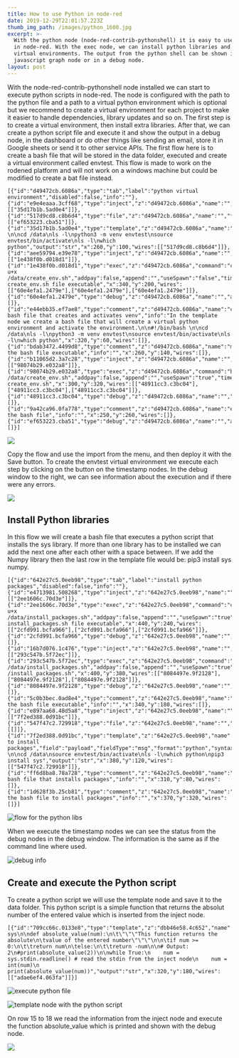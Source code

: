 ```yaml
---
title: How to use Python in node-red
date: 2019-12-29T22:01:57.223Z
thumb_img_path: /images/python_1600.jpg
excerpt: >-
  With the python node (node-red-contrib-pythonshell) it is easy to use python
  in node-red. With the exec node, we can install python libraries and create
  virtual environments. The output from the python shell can be shown in the
  javascript graph node or in a debug node.
layout: post
---
```

<meta name="description" content="With the python node (node-red-contrib-pythonshell) it is easy to use python in node-red. With the exec node, we can install python libraries and create virtual environments. The output from the python shell can be shown in the javascript graph node. With the python node (node-red-contrib-pythonshell) it is easy to use python in node-red. With the exec node, we can install python libraries and create virtual environments.">

<meta name="keywords" content="run python scripts, libraries, virtual environments, node-red, rodened editor, demonstration flow, integromat, zapier">

With the node-red-contrib-pythonshell node installed we can start to execute python scripts in node-red. The node is configured with the path to the python file and a path to a virtual python environment which is optional but we recommend to create a virtual environment for each project to make it easier to handle dependencies, library updates and so on. The first step is to create a virtual environment, then install extra libraries. After that, we can create a python script file and execute it and show the output in a debug node, in the dashboard or do other things like sending an email, store it in Google sheets or send it to other service APIs. The first flow here is to create a bash file that will be stored in the data folder, executed and create a virtual environment called envtest. This flow is made to work on the rodened platform and will not work on a windows machine but could be modified to create a bat file instead.

```
[{"id":"d49472cb.6086a","type":"tab","label":"python virtual environment","disabled":false,"info":""},{"id":"e9e4eaaa.3cff68","type":"inject","z":"d49472cb.6086a","name":"","topic":"","payload":"","payloadType":"date","repeat":"","crontab":"","once":false,"onceDelay":0.1,"x":100,"y":100,"wires":[["35d17b1b.5ad0e4"]]},{"id":"517d9cd8.c8b6d4","type":"file","z":"d49472cb.6086a","name":"","filename":"/data/create_env.sh","appendNewline":true,"createDir":false,"overwriteFile":"true","encoding":"none","x":430,"y":100,"wires":[["ef653223.cba51"]]},{"id":"35d17b1b.5ad0e4","type":"template","z":"d49472cb.6086a","name":"","field":"payload","fieldType":"msg","format":"python","syntax":"plain","template":"#!/bin/bash \n\ncd /data\nls -l\npython3 -m venv envtest\nsource envtest/bin/activate\nls -l\nwhich python","output":"str","x":260,"y":100,"wires":[["517d9cd8.c8b6d4"]]},{"id":"aee59794.e39e78","type":"inject","z":"d49472cb.6086a","name":"","topic":"","payload":"","payloadType":"date","repeat":"","crontab":"","once":false,"onceDelay":0.1,"x":100,"y":200,"wires":[["1e438f0b.d018d1"]]},{"id":"1e438f0b.d018d1","type":"exec","z":"d49472cb.6086a","command":"chmod u+x /data/create_env.sh","addpay":false,"append":"","useSpawn":"false","timer":"","oldrc":false,"name":"make create_env.sh file executable","x":340,"y":200,"wires":[["60e4efa1.2479e"],["60e4efa1.2479e"],["60e4efa1.2479e"]]},{"id":"60e4efa1.2479e","type":"debug","z":"d49472cb.6086a","name":"","active":true,"tosidebar":true,"console":false,"tostatus":false,"complete":"false","x":610,"y":200,"wires":[]},{"id":"e44ebb35.ef7ae8","type":"comment","z":"d49472cb.6086a","name":"create bash file that creates and activates venv","info":"In the template node we create a bash file that will create a virtual python environment and activate the environment.\n\n#!/bin/bash \n\ncd /data\nls -l\npython3 -m venv envtest\nsource envtest/bin/activate\nls -l\nwhich python","x":320,"y":60,"wires":[]},{"id":"bdab3472.4499d8","type":"comment","z":"d49472cb.6086a","name":"make the bash file executable","info":"","x":260,"y":140,"wires":[]},{"id":"b11065d2.3a7c28","type":"inject","z":"d49472cb.6086a","name":"","topic":"","payload":"","payloadType":"date","repeat":"","crontab":"","once":false,"onceDelay":0.1,"x":100,"y":320,"wires":[["98074b29.e032a8"]]},{"id":"98074b29.e032a8","type":"exec","z":"d49472cb.6086a","command":"bash /data/create_env.sh","addpay":false,"append":"","useSpawn":"true","timer":"","oldrc":false,"name":"execute create_env.sh","x":300,"y":320,"wires":[["48911cc3.c3bc04"],["48911cc3.c3bc04"],["48911cc3.c3bc04"]]},{"id":"48911cc3.c3bc04","type":"debug","z":"d49472cb.6086a","name":"","active":true,"tosidebar":true,"console":false,"tostatus":false,"complete":"false","x":610,"y":320,"wires":[]},{"id":"9a42ca96.0fa778","type":"comment","z":"d49472cb.6086a","name":"execute the bash file","info":"","x":250,"y":260,"wires":[]},{"id":"ef653223.cba51","type":"debug","z":"d49472cb.6086a","name":"","active":true,"tosidebar":true,"console":false,"tostatus":false,"complete":"false","x":610,"y":100,"wires":[]}]
```

![](/images/createpythonenv.png)

Copy the flow and use the import from the menu, and then deploy it with the Save button. To create the envtest virtual environment we execute each step by clicking on the button on the timestamp nodes. In the debug window to the right, we can see information about the execution and if there were any errors.

![](/images/createpythonenv_debug1.png)

## Install Python libraries

In this flow we will create a bash file that executes a python script that installs the sys library. If more than one library has to be installed we can add the next one after each other with a space between. If we add the Numpy library then the last row in the template file would be: pip3 install sys numpy.

```
[{"id":"642e27c5.0eeb98","type":"tab","label":"install python packages","disabled":false,"info":""},{"id":"e4713981.508268","type":"inject","z":"642e27c5.0eeb98","name":"","topic":"","payload":"","payloadType":"date","repeat":"","crontab":"","once":false,"onceDelay":0.1,"x":140,"y":240,"wires":[["2ee1606c.70d3e"]]},{"id":"2ee1606c.70d3e","type":"exec","z":"642e27c5.0eeb98","command":"chmod u+x /data/install_packages.sh","addpay":false,"append":"","useSpawn":"true","timer":"","oldrc":false,"name":"make install_packages.sh file executable","x":440,"y":240,"wires":[["2cfd991.bcfa966"],["2cfd991.bcfa966"],["2cfd991.bcfa966"]]},{"id":"2cfd991.bcfa966","type":"debug","z":"642e27c5.0eeb98","name":"","active":true,"tosidebar":true,"console":false,"tostatus":false,"complete":"false","x":710,"y":240,"wires":[]},{"id":"16b7d076.1c476","type":"inject","z":"642e27c5.0eeb98","name":"","topic":"","payload":"","payloadType":"date","repeat":"","crontab":"","once":false,"onceDelay":0.1,"x":140,"y":380,"wires":[["293c547b.5f72ec"]]},{"id":"293c547b.5f72ec","type":"exec","z":"642e27c5.0eeb98","command":"bash /data/install_packages.sh","addpay":false,"append":"","useSpawn":"true","timer":"","oldrc":false,"name":"execute /install_packages.sh","x":400,"y":380,"wires":[["8084497e.9f2128"],["8084497e.9f2128"],["8084497e.9f2128"]]},{"id":"8084497e.9f2128","type":"debug","z":"642e27c5.0eeb98","name":"","active":true,"tosidebar":true,"console":false,"tostatus":false,"complete":"false","x":630,"y":380,"wires":[]},{"id":"5c0b3bec.0ad8e4","type":"comment","z":"642e27c5.0eeb98","name":"make the bash file executable","info":"","x":340,"y":180,"wires":[]},{"id":"e897aa68.48d5a8","type":"inject","z":"642e27c5.0eeb98","name":"","topic":"","payload":"","payloadType":"date","repeat":"","crontab":"","once":false,"onceDelay":0.1,"x":140,"y":120,"wires":[["7f2ed388.0d91bc"]]},{"id":"547f47c2.729918","type":"file","z":"642e27c5.0eeb98","name":"","filename":"/data/install_packages.sh","appendNewline":true,"createDir":false,"overwriteFile":"true","encoding":"none","x":650,"y":120,"wires":[[]]},{"id":"7f2ed388.0d91bc","type":"template","z":"642e27c5.0eeb98","name":"file to install packages","field":"payload","fieldType":"msg","format":"python","syntax":"plain","template":"#!/bin/bash \n\ncd /data\nsource envtest/bin/activate\nls -l\nwhich python\npip3 install sys","output":"str","x":380,"y":120,"wires":[["547f47c2.729918"]]},{"id":"ff6d8ba8.78a728","type":"comment","z":"642e27c5.0eeb98","name":"create bash file that installs packages","info":"","x":310,"y":80,"wires":[]},{"id":"1d628f3b.25cb81","type":"comment","z":"642e27c5.0eeb98","name":"execute the bash file to install packages","info":"","x":370,"y":320,"wires":[]}]
```



![flow for the python libs](/images/inst_package.png)



When we execute the timestamp nodes we can see the status from the debug nodes in the debug window. The information is the same as if the command line where used.

![debug info](/images/inst_package2.png)

## Create and execute the Python script

To create a python script we will use the template node and save it to the data folder. This python script is a simple function that returns the absolut number of the entered value which is inserted from the inject node.

```
[{"id":"709cc66c.0133e8","type":"template","z":"dbb46e58.4c652","name":"","field":"payload","fieldType":"msg","format":"python","syntax":"plain","template":"import sys\n\ndef absolute_value(num):\n\t\"\"\"This function returns the absolute\n\tvalue of the entered number\"\"\"\n\n\tif num >= 0:\n\t\treturn num\n\telse:\n\t\treturn -num\n\n# Output: 2\n#print(absolute_value(2))\n\nwhile True:\n    num = sys.stdin.readline() # read the stdin from the inject node\n    num = int(num)\n    print(absolute_value(num))","output":"str","x":320,"y":180,"wires":[["adae6ef4.063fa"]]}]
```

![execute python file](/images/pythonexe.png)

![template node with the python script](/images/pythonexe3.png)

On row 15 to 18 we read the information from the inject node and execute the function absolute_value which is printed and shown with the debug node.

![](/images/injectnumber.png)
